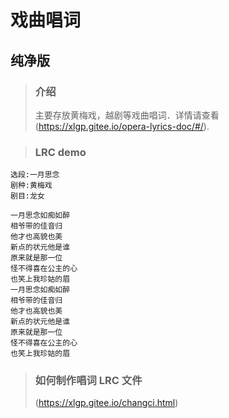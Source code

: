 # 戏曲唱词

## 纯净版

> ### 介绍
>
> 主要存放黄梅戏，越剧等戏曲唱词．详情请查看(https://xlgp.gitee.io/opera-lyrics-doc/#/).

> ### LRC demo

```
选段:一月思念
剧种:黄梅戏
剧目:龙女

一月思念如痴如醉
相爷带的佳音归
他才也高貌也美
新点的状元他是谁
原来就是那一位
怪不得喜在公主的心
也笑上我珍姑的眉
一月思念如痴如醉
相爷带的佳音归
他才也高貌也美
新点的状元他是谁
原来就是那一位
怪不得喜在公主的心
也笑上我珍姑的眉
```

> ### 如何制作唱词 LRC 文件
>
> (https://xlgp.gitee.io/changci.html)
